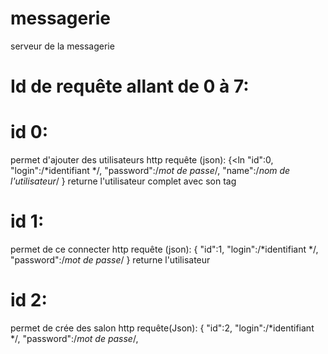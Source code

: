 # messagerie
serveur de la messagerie 

# Id de requête allant de 0 à 7:
# id 0: 
permet d'ajouter des utilisateurs
http requête (json):
{<ln
  "id":0,
  "login":/*identifiant */,
  "password":/*mot de passe*/,
  "name":/*nom de l'utilisateur*/
 }
 returne l'utilisateur complet avec son tag
 # id 1:
 permet de ce connecter 
 http requête (json):
 {
   "id":1,
  "login":/*identifiant */,
  "password":/*mot de passe*/
}
returne l'utilisateur
# id 2:
permet de crée des salon
http requête(Json):
{
  "id":2,
  "login":/*identifiant */,
  "password":/*mot de passe*/,
  
